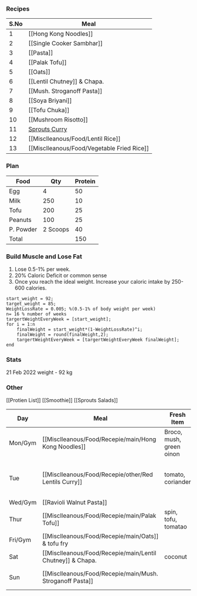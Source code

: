 ### Recipes
| S.No | Meal                                                         |
| ---- | ------------------------------------------------------------ |
| 1    | [[Hong Kong Noodles]]                                        |
| 2    | [[Single Cooker Sambhar]]                                    |
| 3    | [[Pasta]]                                                    |
| 4    | [[Palak Tofu]]                                               |
| 5    | [[Oats]]                                                     |
| 6    | [[Lentil Chutney]] & Chapa.                                  |
| 7    | [[Mush. Stroganoff  Pasta]]                                  |
| 8    | [[Soya Briyani]]                                             |
| 9    | [[Tofu Chuka]]                                               |
| 10   | [[Mushroom Risotto]]                                         |
| 11   | [Sprouts Curry](https://www.youtube.com/watch?v=FfxaWQPA2i4) |
| 12   | [[Misclleanous/Food/Lentil Rice]]  |
|   13   |  [[Misclleanous/Food/Vegetable Fried Rice]]                                                           |

### Plan

| Food      | Qty      | Protein |
| --------- | -------- | ------- |
| Egg       | 4        | 50      |
| Milk      | 250      | 10      |
| Tofu      | 200      | 25      |
| Peanuts   | 100      | 25      |
| P. Powder | 2 Scoops | 40      |
| Total     |          | 150     |

### Build Muscle and Lose Fat
1. Lose 0.5-1% per week.
2. 20% Caloric Deficit or common sense
3. Once you reach the ideal weight. Increase your caloric intake by 250-600 calories.


```
start_weight = 92;
target_weight = 85;
WeightLossRate = 0.005; %(0.5-1% of body weight per week)
n= 16 % number of weeks
targertWeightEveryWeek = [start_weight];
for i = 1:n
    finalWeight = start_weight*(1-WeightLossRate)^i;
    finalWeight = round(finalWeight,2);
    targertWeightEveryWeek = [targertWeightEveryWeek finalWeight];
end
```

### Stats
21 Feb 2022 weight - 92 kg





### Other

[[Protien List]]
[[Smoothie]]
[[Sprouts Salads]]



| Day     | Meal                        | Fresh Item               | what to buy                              |
| ------- | --------------------------- | ------------------------ | ---------------------------------------- |
| Mon/Gym | [[Misclleanous/Food/Recepie/main/Hong Kong Noodles]]       | Broco, mush, green oinon | -                                        |
| Tue     | [[Misclleanous/Food/Recepie/other/Red Lentils Curry]]       | tomato, coriander        | tomato, coriander, raviloi, walnut sauce |
| Wed/Gym | [[Ravioli Walnut Pasta]]    |                          | -                                        |
| Thur    | [[Misclleanous/Food/Recepie/main/Palak Tofu]]              | spin, tofu, tomatao      | spin, tofu, tomatao, apple               |
| Fri/Gym | [[Misclleanous/Food/Recepie/main/Oats]] & tofu fry         |                          |                                          |
| Sat     | [[Misclleanous/Food/Recepie/main/Lentil Chutney]] & Chapa. | coconut                  | coco                                     |
| Sun     | [[Misclleanous/Food/Recepie/main/Mush. Stroganoff  Pasta]] |                          | everything else required                 |






 
